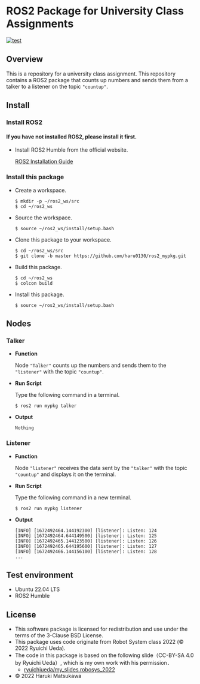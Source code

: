 # **ROS2 Package for University Class Assignments**



[![test](https://github.com/haru0130/ros2_mypkg/actions/workflows/test.yml/badge.svg)](https://github.com/haru0130/ros2_mypkg/actions/workflows/test.yml)


## **Overview**

This is a repository for a university class assignment. This repository contains a ROS2 package that counts up numbers and sends them from a talker to a listener on the topic `"countup"`.
## **Install**

### **Install ROS2**
   #### **If you have not installed ROS2, please install it first.**

* Install ROS2 Humble from the official website.

    [ROS2 Installation Guide][def]

[def]: https://docs.ros.org/en/humble/Installation.html

### **Install this package**
* Create a workspace.

    ```
    $ mkdir -p ~/ros2_ws/src
    $ cd ~/ros2_ws
    ```
* Source the workspace.

    ```
    $ source ~/ros2_ws/install/setup.bash
    ```

* Clone this package to your workspace.

    ``` 
    $ cd ~/ros2_ws/src
    $ git clone -b master https://github.com/haru0130/ros2_mypkg.git
    ```
* Build this package.

    ```
    $ cd ~/ros2_ws
    $ colcon build
    ```
* Install this package.


    ```
    $ source ~/ros2_ws/install/setup.bash
    ```







  

 
  

## **Nodes**

### **Talker**
* **Function**
  
  Node `"Talker"` counts up the numbers and sends them to the `"listener"` with the topic `"countup"`.

*  **Run Script**

   Type the following command in a terminal.

     ``` 
    $ ros2 run mypkg talker
      ```
* **Output**
   ``` 
   Nothing
    ```
### **Listener**
* **Function**
    
     Node `"listener"` receives the data sent by the `"talker"` with the topic `"countup"` and displays it on the terminal.

*  **Run Script**

    Type the following command in a new terminal.
     ``` 
    $ ros2 run mypkg listener
      ```
* **Output**
    ``` 
    [INFO] [1672492464.144192300] [listener]: Listen: 124
    [INFO] [1672492464.644149500] [listener]: Listen: 125
    [INFO] [1672492465.144123500] [listener]: Listen: 126
    [INFO] [1672492465.644195600] [listener]: Listen: 127
    [INFO] [1672492466.144156100] [listener]: Listen: 128
    ...
     ```









## Test environment

 * Ubuntu 22.04 LTS
 * ROS2 Humble

## License


* This software package is licensed for redistribution and use under the terms of the 3-Clause BSD License.
* This package uses code originate from Robot System class 2022 (© 2022 Ryuichi Ueda).
* The code in this package is based on the following slide（CC-BY-SA 4.0 by Ryuichi Ueda）, which is my own work with his permission．
    * [ryuichiueda/my_slides robosys_2022][def]
* © 2022 Haruki Matsukawa

[def]: https://github.com/ryuichiueda/my_slides/tree/master/robosys_2022